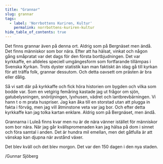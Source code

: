 ```yaml
---
title: "Grannar"
slug: grannar
tags:
  - label: 'Norrbottens Kuriren, Kultur'
    permalink: norrbottens-kuriren-kultur
hide_table_of_contents: true
---
```

Det finns grannar även på denna ort. Aldrig som på Bergnäset men ändå. Det finns människor som bor nära. Efter att ha hälsat, vinkat och någon gång småpratat var det dags för den första bortbjudningen. Det var kyrkkaffe, en alldeles speciell umgängesform som fortfarande tillämpas i Svenska Kyrkan. Trots dyster statistik kan man faktiskt än idag gå till kyrkan för att träffa folk, grannar dessutom. Och detta oavsett om prästen är bra eller dålig.

<!--truncate-->

Så vi satt där på kyrkkaffe och fick höra historien om bygden och vilka som bodde var. Som en vetgirig femåring kastade jag ut frågor om sjön, gatubelysningen, snöröjningen, lyxhusen, vädret och lantbrevbärningen. Vi hann t o m prata huspriser. Jag kan åka till en storstad utan att plugga in fakta i förväg, men jag vill åtminstone veta var jag bor. Och efter detta kyrkkaffe kan jag tolka kartan enklare. Aldrig som på Bergnäset, men ändå.

Grannarna i Luleå finns kvar men nu är de nära vänner istället för människor som bor nära. När jag går kvällspromenaden kan jag hälsa på dom i sinnet och föra samtal i anden. Det är hundra mil emellan, men det gåtfulla är att vänskap kan djupna när avstånd växer. 

Det blev kväll och det blev morgon. Det var den 150 dagen i den nya staden.

/Gunnar Sjöberg
